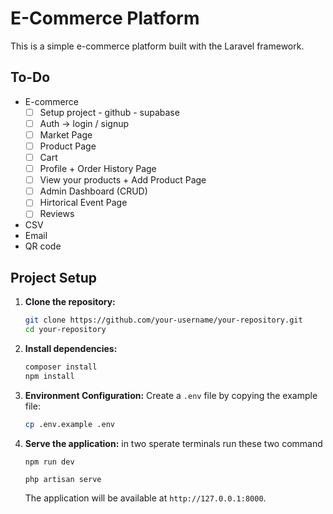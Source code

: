 # E-Commerce Platform

This is a simple e-commerce platform built with the Laravel framework.

## To-Do
- E-commerce  
    - [ ] Setup project - github - supabase
    - [ ] Auth -> login / signup
    - [ ] Market Page
    - [ ] Product Page
    - [ ] Cart 
    - [ ] Profile + Order History Page
    - [ ] View your products + Add Product Page
    - [ ] Admin Dashboard (CRUD)
    - [ ] Hirtorical Event Page
    - [ ] Reviews
- CSV 
- Email 
- QR code 


## Project Setup

1.  **Clone the repository:**
    ```bash
    git clone https://github.com/your-username/your-repository.git
    cd your-repository
    ```

2.  **Install dependencies:**
    ```bash
    composer install
    npm install
    ```

3.  **Environment Configuration:**
    Create a `.env` file by copying the example file:
    ```bash
    cp .env.example .env
    ```

4.  **Serve the application:**
    in two sperate terminals run these two command
    ```bach
    npm run dev
    ```

    ```bash
    php artisan serve
    ```
    The application will be available at `http://127.0.0.1:8000`.

